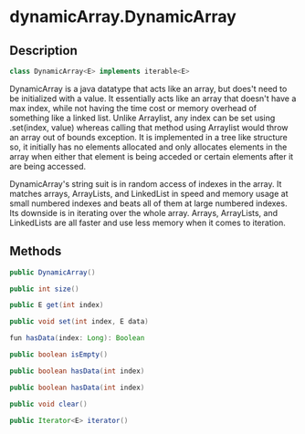 # dynamicArray.DynamicArray

## Description

```java
class DynamicArray<E> implements iterable<E>
```

DynamicArray is a java datatype that acts like an array, but does't need to be initialized with a value.
It essentially acts like an array that doesn't have a max index, while not having the time cost or memory overhead of something like a linked list.
Unlike Arraylist, any index can be set using .set(index, value) whereas calling that method using Arraylist would throw an array out of bounds exception.
It is implemented in a tree like structure so, it initially has no elements allocated and only allocates elements in the array when either that element is being acceded or certain elements after it are being accessed.

DynamicArray's string suit is in random access of indexes in the array. It matches arrays, ArrayLists, and LinkedList in speed and memory usage at small numbered indexes and beats all of them at large numbered indexes.
Its downside is in iterating over the whole array. Arrays, ArrayLists, and LinkedLists are all faster and use less memory when it comes to iteration.

## Methods

```java
public DynamicArray()
```

```java
public int size()
```

```java
public E get(int index)
```

```java
public void set(int index, E data)
```

```java
fun hasData(index: Long): Boolean
```

```java
public boolean isEmpty()
```

```java
public boolean hasData(int index)
```

```java
public boolean hasData(int index)
```

```java
public void clear()
```

```java
public Iterator<E> iterator()
```